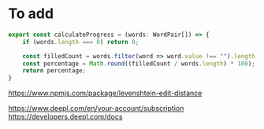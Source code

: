# To add
```js
export const calculateProgress = (words: WordPair[]) => {
    if (words.length === 0) return 0;

    const filledCount = words.filter(word => word.value !== "").length;
    const percentage = Math.round((filledCount / words.length) * 100);
    return percentage;
}
```

https://www.npmjs.com/package/levenshtein-edit-distance

https://www.deepl.com/en/your-account/subscription
https://developers.deepl.com/docs
